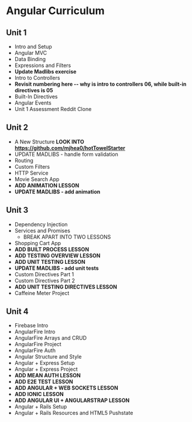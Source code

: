 # Angular Curriculum

## Unit 1

- Intro and Setup
- Angular MVC
- Data Binding
- Expressions and Filters 
- **Update Madlibs exercise**
- Intro to Controllers
- **Revisit numbering here -- why is intro to controllers 06, while built-in directives is 05**
- Built-In Directives
- Angular Events
- Unit 1 Assessment Reddit Clone


## Unit 2

- A New Structure **LOOK INTO https://github.com/mjhea0/hotTowelStarter**
- UPDATE MADLIBS - handle form validation
- Routing
- Custom Filters
- HTTP Service
- Movie Search App
- **ADD ANIMATION LESSON**
- **UPDATE MADLIBS - add animation**


## Unit 3

- Dependency Injection
- Services and Promises
  - BREAK APART INTO TWO LESSONS
- Shopping Cart App
- **ADD BUILT PROCESS LESSON**
- **ADD TESTING OVERVIEW LESSON**
- **ADD UNIT TESTING LESSON**
- **UPDATE MADLIBS - add unit tests**
- Custom Directives Part 1
- Custom Directives Part 2
- **ADD UNIT TESTING DIRECTIVES LESSON**
- Caffeine Meter Project


## Unit 4

- Firebase Intro
- AngularFire Intro
- AngularFire Arrays and CRUD
- AngularFire Project
- AngularFire Auth
- Angular Structure and Style
- Angular + Express Setup
- Angular + Express Project
- **ADD MEAN AUTH LESSON**
- **ADD E2E TEST LESSON**
- **ADD ANGULAR + WEB SOCKETS LESSON**
- **ADD IONIC LESSON**
- **ADD ANGULAR UI + ANGULARSTRAP LESSON**
- Angular + Rails Setup
- Angular + Rails Resources and HTML5 Pushstate
